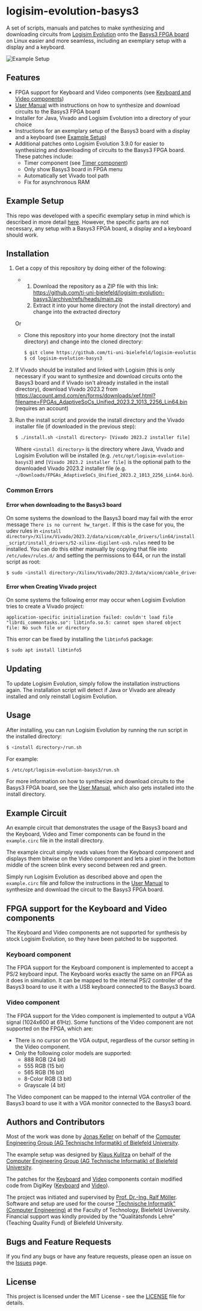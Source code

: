 # logisim-evolution-basys3

A set of scripts, manuals and patches to make synthesizing and downloading circuits from [Logisim Evolution](https://github.com/logisim-evolution/logisim-evolution) onto the [Basys3 FPGA board](https://digilent.com/reference/programmable-logic/basys-3/start) on Linux easier and more seamless, including an exemplary setup with a display and a keyboard.

![Example Setup](example_setup/images/setup.jpg)

## Features
- FPGA support for Keyboard and Video components (see [Keyboard and Video components](#fpga-support-for-the-keyboard-and-video-components))
- [User Manual](user_manual/USER_MANUAL.md) with instructions on how to synthesize and download circuits to the Basys3 FPGA board
- Installer for Java, Vivado and Logisim Evolution into a directory of your choice
- Instructions for an exemplary setup of the Basys3 board with a display and a keyboard (see [Example Setup](#example-setup))
- Additional patches onto Logisim Evolution 3.9.0 for easier to synthesizing and downloading of circuits to the Basys3 FPGA board. These patches include:
    - Timer component (see [Timer component](user_manual/USER_MANUAL.md#timer-component))
    - Only show Basys3 board in FPGA menu
    - Automatically set Vivado tool path
    - Fix for asynchronous RAM

## Example Setup

This repo was developed with a specific exemplary setup in mind which is described in more detail [here](example_setup/README.md). However, the specific parts are not necessary, any setup with a Basys3 FPGA board, a display and a keyboard should work.

## Installation
1. Get a copy of this repository by doing either of the following:
    - 1. Download the repository as a ZIP file with this link: https://github.com/ti-uni-bielefeld/logisim-evolution-basys3/archive/refs/heads/main.zip
      2. Extract it into your home directory (not the install directory) and change into the extracted directory

   Or
    - Clone this repository into your home directory (not the install directory) and change into the cloned directory:
        ```bash
        $ git clone https://github.com/ti-uni-bielefeld/logisim-evolution-basys3
        $ cd logisim-evolution-basys3
        ```
3. If Vivado should be installed and linked with Logisim (this is only necessary if you want to synthesize and download circuits onto the Basys3 board and if Vivado isn't already installed in the install directory), download Vivado 2023.2 from https://account.amd.com/en/forms/downloads/xef.html?filename=FPGAs_AdaptiveSoCs_Unified_2023.2_1013_2256_Lin64.bin (requires an account)
4. Run the install script and provide the install directory and the Vivado installer file (if downloaded in the previous step):
    ```bash
    $ ./install.sh <install directory> [Vivado 2023.2 installer file]
    ```
    Where `<install directory>` is the directory where Java, Vivado and Logisim Evolution will be installed (e.g. `/etc/opt/logisim-evolution-basys3`) and `[Vivado 2023.2 installer file]` is the optional path to the downloaded Vivado 2023.2 installer file (e.g. `~/Downloads/FPGAs_AdaptiveSoCs_Unified_2023.2_1013_2256_Lin64.bin`).

### Common Errors

#### Error when downloading to the Basys3 board

On some systems the download to the Basys3 board may fail with the error message `There is no current hw_target.` If this is the case for you, the udev rules in `<install directory>/Xilinx/Vivado/2023.2/data/xicom/cable_drivers/lin64/install_script/install_drivers/52-xilinx-digilent-usb.rules` need to be installed. You can do this either manually by copying that file into `/etc/udev/rules.d/` and setting the permissions to 644, or run the install script as root:
```bash
$ sudo <install directory>/Xilinx/Vivado/2023.2/data/xicom/cable_drivers/lin64/install_script/install_drivers/install_drivers
```

#### Error when Creating Vivado project

On some systems the following error may occur when Logisim Evolution tries to create a Vivado project:
```
application-specific initialization failed: couldn't load file "librdi_commontasks.so": libtinfo.so.5: cannot open shared object file: No such file or directory
```

This error can be fixed by installing the `libtinfo5` package:
```bash
$ sudo apt install libtinfo5
```

## Updating
To update Logisim Evolution, simply follow the installation instructions again. The installation script will detect if Java or Vivado are already installed and only reinstall Logisim Evolution.

## Usage
After installing, you can run Logisim Evolution by running the run script in the installed directory:
```bash
$ <install directory>/run.sh
```
For example:
```bash
$ /etc/opt/logisim-evolution-basys3/run.sh
```
For more information on how to synthesize and download circuits to the Basys3 FPGA board, see the [User Manual](user_manual/USER_MANUAL.md), which also gets installed into the install directory.

## Example Circuit

An example circuit that demonstrates the usage of the Basys3 board and the Keyboard, Video and Timer components can be found in the `example.circ` file in the install directory.

The example circuit simply reads values from the Keyboard component and displays them bitwise on the Video component and lets a pixel in the bottom middle of the screen blink every second between red and green.

Simply run Logisim Evolution as described above and open the `example.circ` file and follow the instructions in the [User Manual](user_manual/USER_MANUAL.md) to synthesize and download the circuit to the Basys3 FPGA board.

## FPGA support for the Keyboard and Video components

The Keyboard and Video components are not supported for synthesis by stock Logisim Evolution, so they have been patched to be supported.

### Keyboard component

The FPGA support for the Keyboard component is implemented to accept a PS/2 keyboard input. The Keyboard works exactly the same on an FPGA as it does in simulation. It can be mapped to the internal PS/2 controller of the Basys3 board to use it with a USB keyboard connected to the Basys3 board.

### Video component

The FPGA support for the Video component is implemented to output a VGA signal (1024x600 at 61Hz). Some functions of the Video component are not supported on the FPGA, which are:
- There is no cursor on the VGA output, regardless of the cursor setting in the Video component.
- Only the following color models are supported:
    - 888 RGB (24 bit)
    - 555 RGB (15 bit)
    - 565 RGB (16 bit)
    - 8-Color RGB (3 bit)
    - Grayscale (4 bit)

The Video component can be mapped to the internal VGA controller of the Basys3 board to use it with a VGA monitor connected to the Basys3 board.

## Authors and Contributors

Most of the work was done by [Jonas Keller](https://github.com/jonicho) on behalf of the [Computer Engineering Group (AG Technische Informatik) of Bielefeld University](https://www.ti.uni-bielefeld.de/).

The example setup was designed by [Klaus Kulitza](https://ekvv.uni-bielefeld.de/pers_publ/publ/PersonDetail.jsp?personId=5314955) on behalf of the [Computer Engineering Group (AG Technische Informatik) of Bielefeld University](https://www.ti.uni-bielefeld.de/).

The patches for the [Keyboard](install_files/logisim-evolution-patches/keyboard-fpga-support.patch) and [Video](install_files/logisim-evolution-patches/video-fpga-support.patch) components contain modified code from DigiKey ([Keyboard](https://forum.digikey.com/t/ps-2-keyboard-to-ascii-converter-vhdl/12616) and [Video](https://forum.digikey.com/t/vga-controller-vhdl/12794)).

The project was initiated and supervised by [Prof. Dr.-Ing. Ralf Möller](https://www.ti.uni-bielefeld.de/html/people/moeller/). Software and setup are used for the course ["Technische Informatik" (Computer Engineering)](https://www.ti.uni-bielefeld.de/html/teaching/) at the Faculty of Technology, Bielefeld University. Financial support was kindly provided by the "Qualitätsfonds Lehre" (Teaching Quality Fund) of Bielefeld University.

## Bugs and Feature Requests

If you find any bugs or have any feature requests, please open an issue on the [Issues](https://github.com/ti-uni-bielefeld/logisim-evolution-basys3/issues) page.

## License

This project is licensed under the MIT License - see the [LICENSE](LICENSE) file for details.
